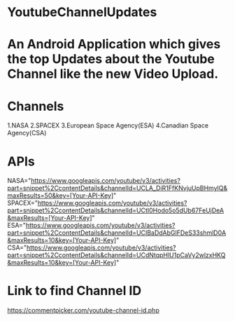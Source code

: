 # YoutubeChannelUpdates
# An Android Application which gives the top Updates about the Youtube Channel like the new Video Upload.

# Channels
1.NASA
2.SPACEX
3.European Space Agency(ESA)
4.Canadian Space Agency(CSA)

# APIs
NASA="https://www.googleapis.com/youtube/v3/activities?part=snippet%2CcontentDetails&channelId=UCLA_DiR1FfKNvjuUpBHmylQ&maxResults=50&key=[Your-API-Key]"
SPACEX="https://www.googleapis.com/youtube/v3/activities?part=snippet%2CcontentDetails&channelId=UCtI0Hodo5o5dUb67FeUjDeA&maxResults=[Your-API-Key]"
ESA="https://www.googleapis.com/youtube/v3/activities?part=snippet%2CcontentDetails&channelId=UCIBaDdAbGlFDeS33shmlD0A&maxResults=10&key=[Your-API-Key]"
CSA="https://www.googleapis.com/youtube/v3/activities?part=snippet%2CcontentDetails&channelId=UCdNtqpHlU1pCaVy2wlzxHKQ&maxResults=10&key=[Your-API-Key]"


# Link to find Channel ID

https://commentpicker.com/youtube-channel-id.php
